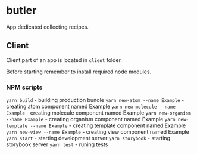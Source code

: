 # butler
App dedicated collecting recipes.

## Client
Client part of an app is located in `client` folder.

Before starting remember to install required node modules.

### NPM scripts
`yarn build` - building production bundle
`yarn new-atom --name Example` - creating atom component named Example
`yarn new-molecule --name Example` - creating molecule component named Example
`yarn new-organism --name Example` - creating organism component named Example
`yarn new-template --name Example` - creating template component named Example
`yarn new-view --name Example` - creating view component named Example
`yarn start` - starting development server
`yarn storybook` - starting storybook server
`yarn test` - runing tests
